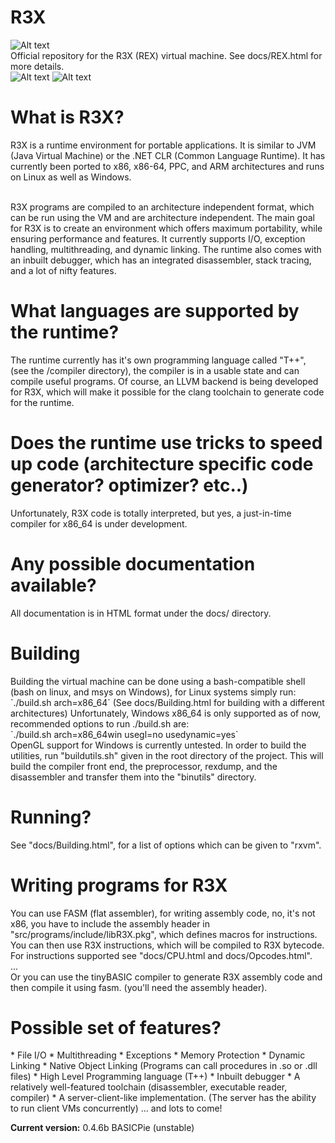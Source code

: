 R3X
===
![Alt text](http://i.imgur.com/Klw1O26.png)<br>
Official repository for the R3X (REX) virtual machine. See docs/REX.html for more details.<br>
![Alt text](http://i.imgur.com/c97xG9g.png "R3X Running on Linux64 with example program and debugger")
![Alt text](http://i.imgur.com/wcPCVSP.png "R3X running a program written in t++")
<h1>What is R3X?</h1>
R3X is a runtime environment for portable applications. It is similar to JVM (Java Virtual Machine) or the .NET CLR (Common Language Runtime).
It has currently been ported to x86, x86-64, PPC, and ARM architectures and runs on Linux as well as Windows.<br>
<br>

R3X programs are compiled to an architecture independent format, which can be run using the VM 
and are architecture independent. The main goal for R3X is to create an environment which offers maximum portability,
while ensuring performance and features. It currently supports I/O, exception handling, multithreading, and dynamic linking.
The runtime also comes with an inbuilt debugger, which has an integrated disassembler, stack tracing, 
and a lot of nifty features. <br>

<h1>What languages are supported by the runtime? </h1>
The runtime currently has it's own programming language called "T++", (see the /compiler directory), the compiler is in a usable state
and can compile useful programs. Of course, an LLVM backend is being developed for R3X, which will make it 
possible for the clang toolchain to generate code for the runtime.

<h1>Does the runtime use tricks to speed up code (architecture specific code generator? optimizer? etc..)</h1>
Unfortunately, R3X code is totally interpreted, but yes, a just-in-time compiler for x86_64 is under development.<br>

<h1>Any possible documentation available?</h1>
All documentation is in HTML format under the docs/ directory.<br>

<h1>Building</h1>
Building the virtual machine can be done using a bash-compatible shell (bash on linux, and msys on Windows), for Linux systems simply run: <br> 
`./build.sh arch=x86_64` (See docs/Building.html for building with a different architectures)
Unfortunately, Windows x86_64 is only supported as of now, recommended options to run ./build.sh are:<br>
`./build.sh arch=x86_64win usegl=no usedynamic=yes`<br>
OpenGL support for Windows is currently untested.
In order to build the utilities, run "buildutils.sh" given in the root directory of the project. This will build the compiler front end, the preprocessor, rexdump, and the disassembler and transfer them into
the "binutils" directory.
<h1>Running?</h1>
See "docs/Building.html", for a list of options which can be given to "rxvm".

<h1>Writing programs for R3X</h1>

You can use FASM (flat assembler), for writing assembly code, no, it's not x86, you have to include the assembly header in 
"src/programs/include/libR3X.pkg", which defines macros for instructions. You can then use R3X instructions, which will be
compiled to R3X bytecode. For instructions supported see "docs/CPU.html and docs/Opcodes.html".<br>
...<br>
Or you can use the tinyBASIC compiler to generate R3X assembly code and then compile it using fasm. (you'll need the assembly header).

<h1>Possible set of features?</h1>
* File I/O
* Multithreading
* Exceptions
* Memory Protection
* Dynamic Linking
* Native Object Linking (Programs can call procedures in .so or .dll files)
* High Level Programming language (T++)
* Inbuilt debugger
* A relatively well-featured toolchain (disassembler, executable reader, compiler)
* A server-client-like implementation. (The server has the ability to run client VMs concurrently)
... and lots to come!


<b>Current version:</b> 0.4.6b BASICPie (unstable)<br>
